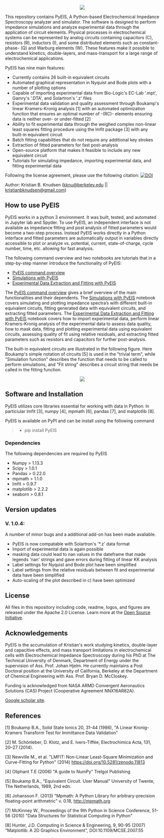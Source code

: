 <p align="center">
  <img src="https://github.com/kbknudsen/PyEIS/blob/master/pyEIS_images/PyEIS_logo.png">
</p>

This repository contains PyEIS, A Python-based Electrochemical Impedance Spectroscopy analyzer and simulator. The software is designed to perform impedance simulations and analyze experimental data through the application of circuit elements. Physical processes in electrochemical systems can be represented by analog circuits containing capacitors (C), resistors (R), inductors (I), and some distributed elements such as constant-phase- (Q) and Warburg elements (W). These features make it possible to understand kinetics, double-layers, and mass-transport for a large range of electrochemical applications. 

PyEIS has nine main features:
- Currently contains 26 built-in equivalent circuits 
- Automated graphical representation in Nyquist and Bode plots with a number of plotting options
- Capable of importing experimental data from Bio-Logic's EC-Lab '.mpt', Gamry's '.DTA', and Solartron's '.z' files
- Experimental data validation and quality assessment through Boukamp's linear Kramers-Kronig analysis [1] with an automated optimization function that ensures an optimal number of -(RC)- elements ensuring data is neither over- or under-fitted [2]
- Ability to fit experimental data through the weighed complex non-linear least squares fitting procedure using the lmfit package [3] with any built-in equivalent circuit
- Batch fitting capabilities that do not require any additional key strokes
- Extraction of fitted parameters for fast post-analysis
- Open-source platform that makes it feasible to include any new equivalent circuit
- Tutorials for simulating impedance, importing experimental data, and fitting experimental data


Following the license agreement, please use the following citation: [![DOI](https://zenodo.org/badge/159585045.svg)](https://zenodo.org/badge/latestdoi/159585045)


Author: Kristian B. Knudsen (kknu@berkeley.edu || kristianbknudsen@gmail.com)

## How to use PyEIS
PyEIS works in a python 3 environment. It was built, tested, and automated in Jupyter lab and Spyder. To use PyEIS, an independent interface is not available as impedance fitting and post analysis of fitted parameters would become a two-step process. Instead PyEIS works directly in a Python interface and fitted parameters are automatically output in variables directly accessible to plot or analyze vs. potential, current, state-of-charge, cycle number, time, etc. allowing for fast analysis.


The following command overview and two notebooks are tutorials that in a step-by-step manner introduce the functionality of PyEIS:

- [PyEIS command overview](https://github.com/kbknudsen/PyEIS/blob/master/Tutorials/PyEIS_command_overview.pdf)
- [Simulations with PyEIS](https://github.com/kbknudsen/PyEIS/blob/master/Tutorials/PyEIS_simulation_tutorial.ipynb)
- [Experimental Data Extraction and Fitting with PyEIS](https://github.com/kbknudsen/PyEIS/blob/master/Tutorials/PyEIS_experimental-data_tutorial.ipynb)

The [PyEIS command overview](https://github.com/kbknudsen/PyEIS/blob/master/Tutorials/PyEIS_command_overview.pdf) gives a brief overview of the main functionalities and their dependents. The [Simulations with PyEIS](https://github.com/kbknudsen/PyEIS/blob/master/Tutorials/PyEIS_simulation_tutorial.ipynb) notebook covers simulating and plotting impedance spectra’s with different built-in equivalent circuits, fitting generated data with equivalent circuits, and extracting fitted parameters. The [Experimental Data Extraction and Fitting with PyEIS](https://github.com/kbknudsen/PyEIS/blob/master/Tutorials/PyEIS_experimental-data_tutorial.ipynb) notebook covers how to import experimental data, perform linear Kramers-Kronig analysis of the experimental data to assess data quality, how to mask data, fitting and plotting experimental data using equivalent circuits, assessing quality of fit using relative residuals, and extracting fitted parameters such as resistors and capacitors for further post-analysis.

The built-in equivalent circuits are illustrated in the following figure. Here Boukamp's simple notation of circuits [5] is used in the "trivial term", while "Simulation function" describes the function that needs to be called to perform simulations, and "Fit string" describes a circuit string that needs be called in the fitting function.

<p align="center">
  <img src="https://github.com/kbknudsen/PyEIS/blob/master/pyEIS_images/Equivalent_Circuits_avaliable.png">
</p>

## Software and Installation
PyEIS utilizes core libraries essential for working with data in Python: In particiular lmfit [3], numpy [4], mpmath [6], pandas [7], and matplotlib [8].

PyEIS is available on PyPI and can be install using the following command

> - pip install PyEIS

### Dependencies
The following dependencies are required by PyEIS

- Numpy > 1.13.3
- Scipy > 1.0.1
- Pandas > 0.22.0
- mpmath > 1.1.0
- lmfit > 0.9.7
- matplotlib > 2.2.2
- seaborn > 0.8.1


## Version updates

### V. 1.0.4:
A number of minor bugs and a additional add-on has been made avaliable.
- PyEIS is now compatable with Solartron's '*.z' data format
- Import of experimental data is again possible
- masking data could lead to nan values in the dateframe that made legends 'nan' strings and gave errors during fitting of linear KK analysis
- Label settings for Nyquist and Bode plot have been simplified
- Label settings from the relative residuals between fit and experimental data have been simplified
- Auto-scaling of the plot described in c) have been optimized

## License
All files in this repository including code, readme, logos, and figures are released under the Apache 2.0 License. Learn more at the [Open Source Initiative](https://opensource.org/licenses/Apache-2.0).

## Acknowledgements
PyEIS is the accumulation of Kristian's work studying kinetics, double-layer and capacitive effects, and mass transport limitations in electrochemical cells with Electrochemical Impedance Spectroscopy during his PhD at The Technical University of Denmark, Department of Energy under the supervision of Ass. Prof. Johan Hjelm. He currently maintains a Post Doctoral position at the University of California, Berkeley at the Department of Chemical Engineering with Ass. Prof. Bryan D. McCloskey.

Funding is acknowledged from NASA ARMD Convergent Aeronautics Solutions (CAS) Project (Cooperative Agreement NNX16AR82A).

[Google scholar site](https://scholar.google.dk/citations?user=gTBdd5wAAAAJ&hl=da).

## References
[1] Boukamp B.A., Solid State Ionics 20, 31-44 (1986), "A Linear Kronig-Kramers Transform Test for Immittance Data Validation"

[2] M. Schönleber, D. Klotz, and E. Ivers-Tiffée, Electrochimica Acta, 131, 20–27 (2014).

[3] Newville M., et al. "LMFIT: Non-Linear Least-Square Minimization and Curve-Fitting for Python" (2014) https://doi.org/10.5281/zenodo.11813

[4] Oliphant T.E (2006) "A guide to NumPy" Trelgol Publishing

[5] Boukamp B.A., "Equivalent Circuit. User Manual" University of Twente, The Netherlands, 1989, 2nd edn.

[6] Johansson F. (2013) "Mpmath: A Python Library for arbitrary-precision floating-point arithmetric" v. 0.18, http://mpmath.org

[7] McKinney W., Proceedings of the 9th Python in Science Conference, 51-56 (2010) "Data Structures for Statistical Computing in Python"

[8] Hunter, J.D. Computing in Science & Engineering, 9, 90-95 (2007) "Matplotlib: A 2D Graphics Environment", DOI:10.1109/MCSE.2007.55